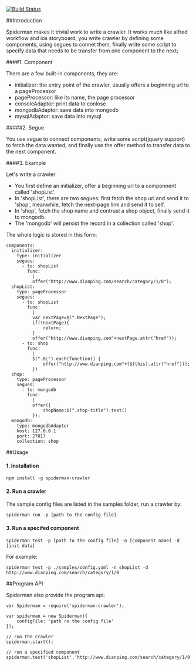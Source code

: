 [![Build Status](https://api.travis-ci.org/ltebean/spiderman.svg?branch=master)](https://travis-ci.org/ltebean/spiderman)

##Introduction

Spiderman makes it trivial work to write a crawler. It
 works much like alfred workflow and ios storyboard, you write crawler by defining some components, using segues to connet them, finally write some script to specify data that needs to be transfer from one component to the next;

####1. Component

There are a few built-in components, they are:

* initializer: the entry point of the crawler, usually offers a beginning url to a pageProcessor
* pageProcessor: like its name, the page processor
* consoleAdaptor: print  data to conlose 
* mongodbAdaptor:  save data into mongodb
* mysqlAdaptor: save data into mysql

#####2. Segue

You use segue to connect components, write some script(jquery support) to fetch the data wanted, and finally use the offer method to transfer data to the next component.

####3. Example

Let's write a crawler

* You first define an initializer, offer a beginning url to a componnent called 'shopList'.
* In 'shopList', there are two segues: first fetch the shop url and send it to 'shop', meanwhile, fetch the next-page link and send it to self.
* In 'shop', fetch the shop name and contrust a shop object, finally send it to mongodb.
* The 'mongodb' will persist the record in a collection called 'shop'.


The whole logic is stored in this form:


	components:
	  initializer:   
	    type: initializer
	    segues:
	      - to: shopList
	        func: 
	          |
	          offer("http://www.dianping.com/search/category/1/0");
	  shopList:   
	    type: pageProcessor
	    segues:
	      - to: shopList
	        func: 
	          |
	          var nextPage=$(".NextPage");
	          if(!nextPage){
	          	  return;
	          }         
	          offer("http://www.dianping.com"+nextPage.attr("href"));
	      - to: shop
	        func: 
	          |
	          $(".BL").each(function() {
	          	  offer("http://www.dianping.com"+($(this).attr("href")));
	          })
	  shop:   
	    type: pageProcessor
	    segues:
	      - to: mongodb
	        func: 
	          |
	          offer({
	          	  shopName:$(".shop-title").text()
	          });
	  mongodb:   
	    type: mongodbAdaptor
	    host: 127.0.0.1
	    port: 27017
	    collection: shop


##Usage

#### 1. Installation

	npm install -g spiderman-crawler
	
#### 2. Run a crawler

The sample config files are listed in the samples folder, run a crawler by:

	spiderman run -p [path to the config file]

#### 3. Run a specifed component

	spiderman test -p [path to the config file] -n [component name] -d [init data]

For example:

	spiderman test -p ./samples/config.yaml -n shopList -d http://www.dianping.com/search/category/1/0 
	
##Program API

Spiderman also provide the program api:

	var Spiderman = require('spiderman-crawler');

	var spiderman = new Spiderman({
		configFile: 'path ro the config file'
	});

	// run the crawler
	spiderman.start();

	// run a specified component
	spiderman.test('shopList','http://www.dianping.com/search/category/1/0');


